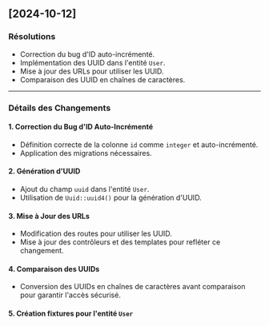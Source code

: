 ## [2024-10-12]
### Résolutions
- Correction du bug d'ID auto-incrémenté.
- Implémentation des UUID dans l'entité `User`.
- Mise à jour des URLs pour utiliser les UUID.
- Comparaison des UUID en chaînes de caractères.

---

### Détails des Changements

#### 1. Correction du Bug d'ID Auto-Incrémenté
- Définition correcte de la colonne `id` comme `integer` et auto-incrémenté.
- Application des migrations nécessaires.

#### 2. Génération d'UUID
- Ajout du champ `uuid` dans l'entité `User`.
- Utilisation de `Uuid::uuid4()` pour la génération d'UUID.

#### 3. Mise à Jour des URLs
- Modification des routes pour utiliser les UUID.
- Mise à jour des contrôleurs et des templates pour refléter ce changement.

#### 4. Comparaison des UUIDs
- Conversion des UUIDs en chaînes de caractères avant comparaison pour garantir l'accès sécurisé.

#### 5. Création fixtures pour l'entité ``User``

